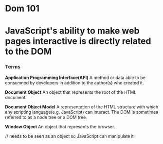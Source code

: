 # Dom 101

# JavaScript's ability to make web pages interactive is directly related to the DOM

### Terms

**Application Programming Interface(API)**
A method or data able to be consumned by developers in addition to the author(s) who created it.


**Document Object**
An object that represents the root of the HTML document.


**Document Object Model**
A representation of the HTML structure with which any scripting language(e.g. JavaScript) can interact. The DOM is sometimes referred to as a node tree or a DOM tree.


**Window Object**
An object that represents the browser.

// needs to be seen as an object so JavaScript can manipulate it
